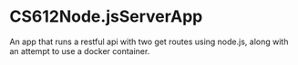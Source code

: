 # CS612Node.jsServerApp
An app that runs a restful api with two get routes using node.js, along with an attempt to use a docker container.
